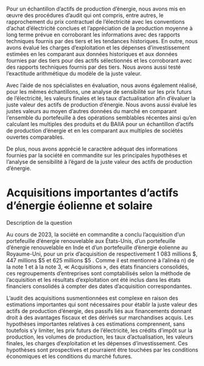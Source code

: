 Pour un échantillon d’actifs de production d’énergie, nous avons mis en œuvre des procédures d’audit qui ont compris, entre autres, le rapprochement du prix contractuel de l’électricité avec les conventions d’achat d’électricité conclues et l’appréciation de la production moyenne à long terme prévue en corroborant les informations avec des rapports techniques fournis par des tiers et les tendances historiques. En outre, nous avons évalué les charges d’exploitation et les dépenses d’investissement estimées en les comparant aux données historiques et aux données fournies par des tiers pour des actifs sélectionnés et les corroborant avec des rapports techniques fournis par des tiers. Nous avons aussi testé l’exactitude arithmétique du modèle de la juste valeur.  

Avec l’aide de nos spécialistes en évaluation, nous avons également réalisé, pour les mêmes échantillons, une analyse de sensibilité sur les prix futurs de l’électricité, les valeurs finales et les taux d’actualisation afin d’évaluer la juste valeur des actifs de production d’énergie. Nous avons aussi évalué les justes valeurs au moyen d’autres données du marché en comparant l’ensemble du portefeuille à des opérations semblables récentes ainsi qu’en calculant les multiples des produits et du BAIIA pour un échantillon d’actifs de production d’énergie et en les comparant aux multiples de sociétés ouvertes comparables.  

De plus, nous avons apprécié le caractère adéquat des informations fournies par la société en commandite sur les principales hypothèses et l’analyse de sensibilité à l’égard de la juste valeur des actifs de production d’énergie.  

# Acquisitions importantes d’actifs d’énergie éolienne et solaire  

Description de la question  

Au cours de 2023, la société en commandite a conclu l’acquisition d’un portefeuille d’énergie renouvelable aux États-Unis, d’un portefeuille d’énergie renouvelable en Inde et d’un portefeuille d’énergie éolienne au Royaume-Uni, pour un prix d’acquisition de respectivement 1 083 millions \$, 447 millions $\$ 5$ et 625 millions $\$ 5$ . Comme il est mentionné à l’alinéa n) de la note 1 et à la note 3, $\ll$ Acquisitions », des états financiers consolidés, ces regroupements d’entreprises sont comptabilisés selon la méthode de l’acquisition et les résultats d’exploitation ont été inclus dans les états financiers consolidés à compter des dates d’acquisition correspondantes.  

L’audit des acquisitions susmentionnées est complexe en raison des estimations importantes qui sont nécessaires pour établir la juste valeur des actifs de production d’énergie, des passifs liés aux financements donnant droit à des avantages fiscaux et des dérivés sur marchandises acquis. Les hypothèses importantes relatives à ces estimations comprennent, sans toutefois s’y limiter, les prix futurs de l’électricité, les crédits d’impôt sur la production, les volumes de production, les taux d’actualisation, les valeurs finales, les charges d’exploitation et les dépenses d’investissement. Ces hypothèses sont prospectives et pourraient être touchées par les conditions économiques et les conditions du marché futures.  